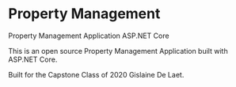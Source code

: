 # Property Management
Property Management Application ASP.NET Core

This is an open source Property Management Application built with ASP.NET Core. 

Built for the Capstone Class of 2020 
Gislaine De Laet. 
